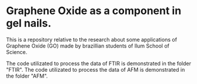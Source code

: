 # Graphene Oxide as a component in gel nails.
This is a repository relative to the research about some applications of Graphene Oxide (GO) made by brazillian students of Ilum School of Science.

The code utilizated to process the data of FTIR is demonstrated in the folder "FTIR".
The code utilizated to process the data of AFM is demonstrated in the folder "AFM".
